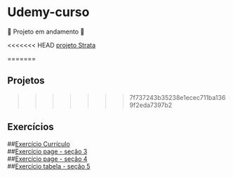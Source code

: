 # Udemy-curso
 
 🚧 Projeto em andamento 🚧
 
<<<<<<< HEAD
<a href="http://192.168.0.27:5500/Se%C3%A7%C3%B5es/Se%C3%A7%C3%A3o__7/Projeto_Strata/projeto_strata.html">
projeto Strata
</a>

=======
 <div> 
    <h2>Projetos</h2>
    
 </div>
 
 
>>>>>>> 7f737243b35238e1ecec711ba1369f2eda7397b2
<div>
    <h2>Exercícios</h2>
##<a href="https://jeffersondeab.github.io/Udemy-curso/Se%C3%A7%C3%B5es/Se%C3%A7%C3%A3o__2/curr%C3%ADculo_exerc%C3%ADcio/index.html">Exercício Currículo</a><br>
##<a href="https://jeffersondeab.github.io/Udemy-curso/Se%C3%A7%C3%B5es/Se%C3%A7%C3%A3o__3/exerc%C3%ADcio/exerc%C3%ADcio.html">Exercício page - seção 3</a><br>
##<a href="https://jeffersondeab.github.io/Udemy-curso/Se%C3%A7%C3%B5es/Se%C3%A7%C3%A3o__4/exerc%C3%ADcio/exerc%C3%ADcio.html">Exercício page - seção 4</a><br>
##<a href="https://jeffersondeab.github.io/Udemy-curso/Se%C3%A7%C3%B5es/se%C3%A7%C3%A3o__5/exerc%C3%ADcio/tabela.html">Exercício tabela - seção 5</a

</div>



